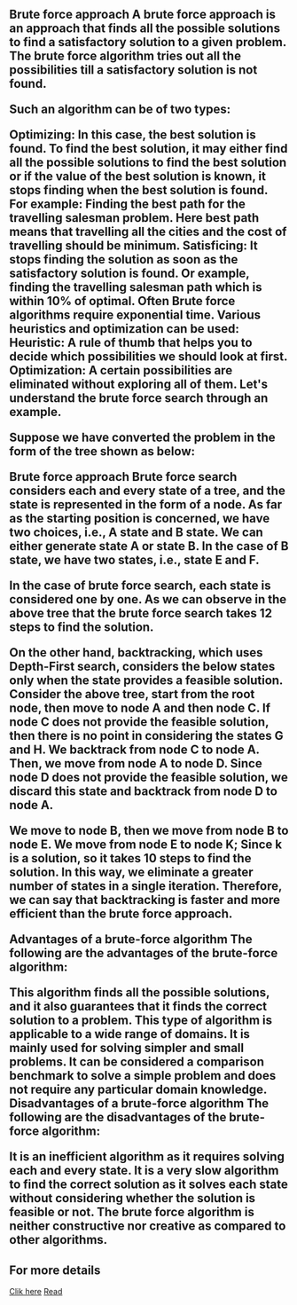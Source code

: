<h2>Brute force approach
A brute force approach is an approach that finds all the possible solutions to find a satisfactory solution to a given problem. The brute force algorithm tries out all the possibilities till a satisfactory solution is not found.

Such an algorithm can be of two types:

Optimizing: In this case, the best solution is found. To find the best solution, it may either find all the possible solutions to find the best solution or if the value of the best solution is known, it stops finding when the best solution is found. For example: Finding the best path for the travelling salesman problem. Here best path means that travelling all the cities and the cost of travelling should be minimum.
Satisficing: It stops finding the solution as soon as the satisfactory solution is found. Or example, finding the travelling salesman path which is within 10% of optimal.
Often Brute force algorithms require exponential time. Various heuristics and optimization can be used:
Heuristic: A rule of thumb that helps you to decide which possibilities we should look at first.
Optimization: A certain possibilities are eliminated without exploring all of them.
Let's understand the brute force search through an example.

Suppose we have converted the problem in the form of the tree shown as below:



Brute force approach
Brute force search considers each and every state of a tree, and the state is represented in the form of a node. As far as the starting position is concerned, we have two choices, i.e., A state and B state. We can either generate state A or state B. In the case of B state, we have two states, i.e., state E and F.

In the case of brute force search, each state is considered one by one. As we can observe in the above tree that the brute force search takes 12 steps to find the solution.

On the other hand, backtracking, which uses Depth-First search, considers the below states only when the state provides a feasible solution. Consider the above tree, start from the root node, then move to node A and then node C. If node C does not provide the feasible solution, then there is no point in considering the states G and H. We backtrack from node C to node A. Then, we move from node A to node D. Since node D does not provide the feasible solution, we discard this state and backtrack from node D to node A.

We move to node B, then we move from node B to node E. We move from node E to node K; Since k is a solution, so it takes 10 steps to find the solution. In this way, we eliminate a greater number of states in a single iteration. Therefore, we can say that backtracking is faster and more efficient than the brute force approach.

Advantages of a brute-force algorithm
The following are the advantages of the brute-force algorithm:

This algorithm finds all the possible solutions, and it also guarantees that it finds the correct solution to a problem.
This type of algorithm is applicable to a wide range of domains.
It is mainly used for solving simpler and small problems.
It can be considered a comparison benchmark to solve a simple problem and does not require any particular domain knowledge.
Disadvantages of a brute-force algorithm
The following are the disadvantages of the brute-force algorithm:

It is an inefficient algorithm as it requires solving each and every state.
It is a very slow algorithm to find the correct solution as it solves each state without considering whether the solution is feasible or not.
The brute force algorithm is neither constructive nor creative as compared to other algorithms.</h2>

<h2> For more details</h2>

<a href="https://www.freecodecamp.org/news/brute-force-algorithms-explained/">Clik here</a>
<a href="https://www.prodevelopertutorial.com/introduction-to-brute-force-approach-with-example/">Read</a>
